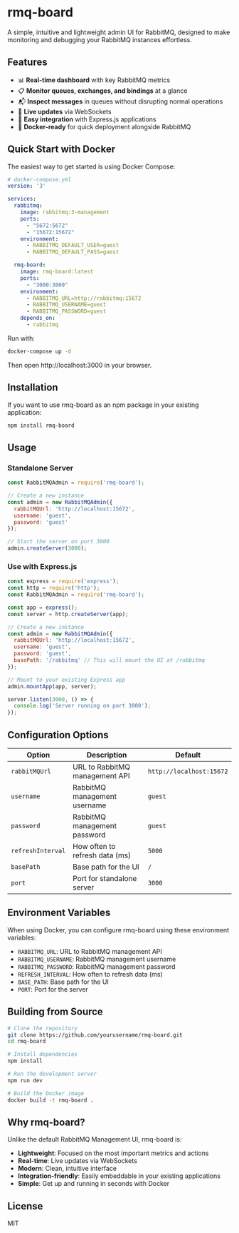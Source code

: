 # rmq-board

A simple, intuitive and lightweight admin UI for RabbitMQ, designed to make monitoring and debugging your RabbitMQ instances effortless.

## Features

- 📊 **Real-time dashboard** with key RabbitMQ metrics
- 📋 **Monitor queues, exchanges, and bindings** at a glance
- 📬 **Inspect messages** in queues without disrupting normal operations
- 🔄 **Live updates** via WebSockets
- 🔌 **Easy integration** with Express.js applications
- 🐳 **Docker-ready** for quick deployment alongside RabbitMQ

## Quick Start with Docker

The easiest way to get started is using Docker Compose:

```yaml
# docker-compose.yml
version: '3'

services:
  rabbitmq:
    image: rabbitmq:3-management
    ports:
      - "5672:5672"
      - "15672:15672"
    environment:
      - RABBITMQ_DEFAULT_USER=guest
      - RABBITMQ_DEFAULT_PASS=guest

  rmq-board:
    image: rmq-board:latest
    ports:
      - "3000:3000"
    environment:
      - RABBITMQ_URL=http://rabbitmq:15672
      - RABBITMQ_USERNAME=guest
      - RABBITMQ_PASSWORD=guest
    depends_on:
      - rabbitmq
```

Run with:

```bash
docker-compose up -d
```

Then open http://localhost:3000 in your browser.

## Installation

If you want to use rmq-board as an npm package in your existing application:

```bash
npm install rmq-board
```

## Usage

### Standalone Server

```javascript
const RabbitMQAdmin = require('rmq-board');

// Create a new instance
const admin = new RabbitMQAdmin({
  rabbitMQUrl: 'http://localhost:15672',
  username: 'guest',
  password: 'guest'
});

// Start the server on port 3000
admin.createServer(3000);
```

### Use with Express.js

```javascript
const express = require('express');
const http = require('http');
const RabbitMQAdmin = require('rmq-board');

const app = express();
const server = http.createServer(app);

// Create a new instance
const admin = new RabbitMQAdmin({
  rabbitMQUrl: 'http://localhost:15672',
  username: 'guest',
  password: 'guest',
  basePath: '/rabbitmq' // This will mount the UI at /rabbitmq
});

// Mount to your existing Express app
admin.mountApp(app, server);

server.listen(3000, () => {
  console.log('Server running on port 3000');
});
```

## Configuration Options

| Option            | Description                    | Default                  |
| ----------------- | ------------------------------ | ------------------------ |
| `rabbitMQUrl`     | URL to RabbitMQ management API | `http://localhost:15672` |
| `username`        | RabbitMQ management username   | `guest`                  |
| `password`        | RabbitMQ management password   | `guest`                  |
| `refreshInterval` | How often to refresh data (ms) | `5000`                   |
| `basePath`        | Base path for the UI           | `/`                      |
| `port`            | Port for standalone server     | `3000`                   |

## Environment Variables

When using Docker, you can configure rmq-board using these environment variables:

- `RABBITMQ_URL`: URL to RabbitMQ management API
- `RABBITMQ_USERNAME`: RabbitMQ management username
- `RABBITMQ_PASSWORD`: RabbitMQ management password
- `REFRESH_INTERVAL`: How often to refresh data (ms)
- `BASE_PATH`: Base path for the UI
- `PORT`: Port for the server

## Building from Source

```bash
# Clone the repository
git clone https://github.com/yourusername/rmq-board.git
cd rmq-board

# Install dependencies
npm install

# Run the development server
npm run dev

# Build the Docker image
docker build -t rmq-board .
```

## Why rmq-board?

Unlike the default RabbitMQ Management UI, rmq-board is:

- **Lightweight**: Focused on the most important metrics and actions
- **Real-time**: Live updates via WebSockets
- **Modern**: Clean, intuitive interface
- **Integration-friendly**: Easily embeddable in your existing applications
- **Simple**: Get up and running in seconds with Docker

## License

MIT